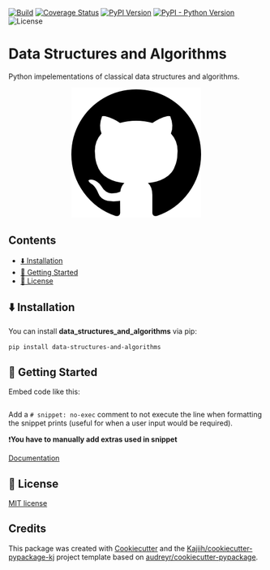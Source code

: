[![Build][github-ci-image]][github-ci-link]
[![Coverage Status][codecov-image]][codecov-link]
[![PyPI Version][pypi-image]][pypi-link]
[![PyPI - Python Version][python-image]][pypi-link]
![License][license-image]

# Data Structures and Algorithms

Python impelementations of classical data structures and algorithms.

<p align="center">
  <img src="media/package_illustration.png" alt="Illustration">
</p>
 
## Contents <!-- omit from toc -->

- [⬇️ Installation](#️-installation)
- [🏃 Getting Started](#-getting-started)
- [🧾 License](#-license)

## ⬇️ Installation

You can install **data_structures_and_algorithms** via pip:

```bash
pip install data-structures-and-algorithms
```

<!-- ### Requirements -->

## 🏃 Getting Started

Embed code like this:

```python:dev/readme_snippets/formatted/code_embedding_demo.py
```

Add a `# snippet: no-exec` comment to not execute the line when formatting the snippet prints (useful for when a user input would be required).

❗**You have to manually add extras used in snippet**

[Documentation](https://data-structures-and-algorithms.readthedocs.io)

<!-- ## 📔 Citation -->

## 🧾 License

[MIT license](LICENSE)

<!-- ## 🤝 Contributing -->

## Credits <!-- omit from toc -->

This package was created with [Cookiecutter](https://github.com/audreyr/cookiecutter) and the [Kajiih/cookiecutter-pypackage-kj](https://github.com/Kajiih/cookiecutter-pypackage-kj) project template based on  [audreyr/cookiecutter-pypackage](https://github.com/audreyr/cookiecutter-pypackage).

<!-- Links -->
[github-ci-image]: <https://github.com/Kajiih/data_structures_and_algorithms/actions/workflows/build.yml/badge.svg?branch=main>
[github-ci-link]: <https://github.com/Kajiih/data_structures_and_algorithms/actions?query=workflow%3Abuild+branch%3Amain>

[codecov-image]: <https://img.shields.io/codecov/c/github/Kajiih/data_structures_and_algorithms/main.svg?logo=codecov&logoColor=aaaaaa&labelColor=333333>
[codecov-link]: <https://codecov.io/github/Kajiih/data_structures_and_algorithms>

[pypi-image]: <https://img.shields.io/pypi/v/data-structures-and-algorithms.svg?logo=pypi&logoColor=aaaaaa&labelColor=333333>
[pypi-link]: <https://pypi.python.org/pypi/data-structures-and-algorithms>

[python-image]: <https://img.shields.io/pypi/pyversions/data-structures-and-algorithms?logo=python&logoColor=aaaaaa&labelColor=333333>
[license-image]: <https://img.shields.io/badge/license-MIT_license-blue.svg?labelColor=333333>
